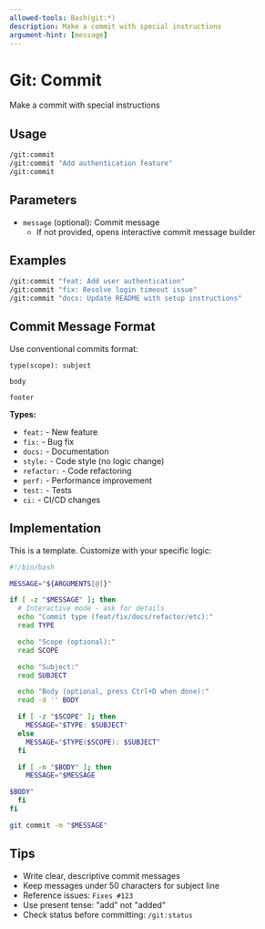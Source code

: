 ```yaml
---
allowed-tools: Bash(git:*)
description: Make a commit with special instructions
argument-hint: [message]
---
```


# Git: Commit

Make a commit with special instructions

## Usage

```bash
/git:commit
/git:commit "Add authentication feature"
/git:commit
```

## Parameters

- `message` (optional): Commit message
  - If not provided, opens interactive commit message builder

## Examples

```bash
/git:commit "feat: Add user authentication"
/git:commit "fix: Resolve login timeout issue"
/git:commit "docs: Update README with setup instructions"
```

## Commit Message Format

Use conventional commits format:

```
type(scope): subject

body

footer
```

**Types:**
- `feat:` - New feature
- `fix:` - Bug fix
- `docs:` - Documentation
- `style:` - Code style (no logic change)
- `refactor:` - Code refactoring
- `perf:` - Performance improvement
- `test:` - Tests
- `ci:` - CI/CD changes

## Implementation

This is a template. Customize with your specific logic:

```bash
#!/bin/bash

MESSAGE="${ARGUMENTS[@]}"

if [ -z "$MESSAGE" ]; then
  # Interactive mode - ask for details
  echo "Commit type (feat/fix/docs/refactor/etc):"
  read TYPE

  echo "Scope (optional):"
  read SCOPE

  echo "Subject:"
  read SUBJECT

  echo "Body (optional, press Ctrl+D when done):"
  read -d '' BODY

  if [ -z "$SCOPE" ]; then
    MESSAGE="$TYPE: $SUBJECT"
  else
    MESSAGE="$TYPE($SCOPE): $SUBJECT"
  fi

  if [ -n "$BODY" ]; then
    MESSAGE="$MESSAGE

$BODY"
  fi
fi

git commit -m "$MESSAGE"
```

## Tips

- Write clear, descriptive commit messages
- Keep messages under 50 characters for subject line
- Reference issues: `Fixes #123`
- Use present tense: "add" not "added"
- Check status before committing: `/git:status`
